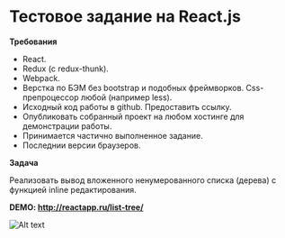 Тестовое задание на React.js
==============================

**Требования**
-	React.
-	Redux (с redux-thunk).
-	Webpack.
-	Верстка по БЭМ без bootstrap и подобных фреймворков. Css-препроцессор любой (например less).
-	Исходный код работы в github. Предоставить ссылку.
-	Опубликовать собранный проект на любом хостинге для демонстрации работы.
-	Принимается частично выполненное задание.
-	Последнии версии браузеров.

**Задача**

Реализовать вывод вложенного ненумерованного списка (дерева) с функцией inline редактирования. 

**DEMO: http://reactapp.ru/list-tree/** 

![Alt text](http://reactapp.ru/img/list-tree.png )
